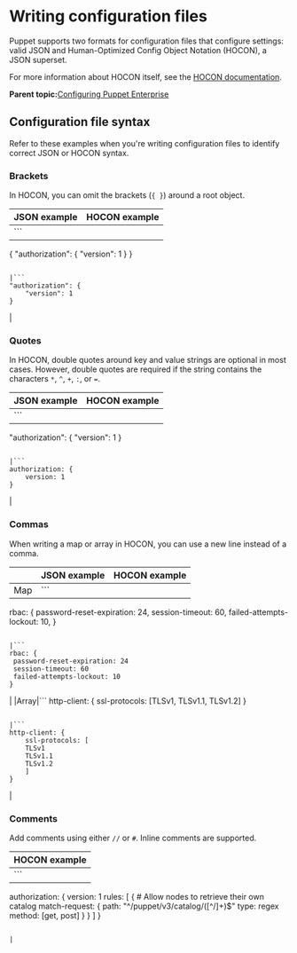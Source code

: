 # Writing configuration files

Puppet supports two formats for configuration files that configure settings: valid JSON and Human-Optimized Config Object Notation \(HOCON\), a JSON superset.

For more information about HOCON itself, see the [HOCON documentation](https://github.com/typesafehub/config#using-hocon-the-json-superset).

**Parent topic:**[Configuring Puppet Enterprise](configuring_pe.md)

## Configuration file syntax

Refer to these examples when you're writing configuration files to identify correct JSON or HOCON syntax.

### Brackets

In HOCON, you can omit the brackets \(`{ }`\) around a root object.

|JSON example|HOCON example|
|------------|-------------|
|```
{
   "authorization": {
    	"version": 1
    }
}
```

|```
"authorization": {
    "version": 1
}
```

|

### Quotes

In HOCON, double quotes around key and value strings are optional in most cases. However, double quotes are required if the string contains the characters `*`, `^`, `+`, `:`, or `=`.

|JSON example|HOCON example|
|------------|-------------|
|```
"authorization": {
    "version": 1
}
```

|```
authorization: {
    version: 1
}
```

|

### Commas

When writing a map or array in HOCON, you can use a new line instead of a comma.

| |JSON example|HOCON example|
|--|------------|-------------|
|Map|```
rbac: {
 password-reset-expiration: 24,
 session-timeout: 60,
 failed-attempts-lockout: 10,
}
```

|```
rbac: {
 password-reset-expiration: 24
 session-timeout: 60
 failed-attempts-lockout: 10
}
```

|
|Array|```
http-client: {
    ssl-protocols: [TLSv1, TLSv1.1, TLSv1.2]
}
```

|```
http-client: {
    ssl-protocols: [
    TLSv1
    TLSv1.1
    TLSv1.2
    ]
}
```

|

### Comments

Add comments using either `//` or `#`. Inline comments are supported.

|HOCON example|
|-------------|
|```
authorization: {
    version: 1
    rules: [
        {
            # Allow nodes to retrieve their own catalog
            match-request: {
                path: "^/puppet/v3/catalog/([^/]+)$"
                type: regex
                method: [get, post]
            }
        }
    ]
}
```

|

